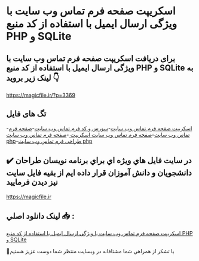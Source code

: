 # اسکریپت صفحه فرم تماس وب سایت با ویژگی ارسال ایمیل با استفاده از کد منبع PHP و SQLite

## برای دریافت اسکریپت صفحه فرم تماس وب سایت با ویژگی ارسال ایمیل با استفاده از کد منبع PHP و SQLite به لینک زیر بروید 👇

https://magicfile.ir/?p=3369

## تگ های فایل

-[اسکریپت صفحه فرم تماس وب سایت](https://magicfile.ir/product/%d8%a7%d8%b3%da%a9%d8%b1%db%8c%d9%be%d8%aa%d8%b5%d9%81%d8%ad%d9%87-%d9%81%d8%b1%d9%85-%d8%aa%d9%85%d8%a7%d8%b3-%d9%88%d8%a8-%d8%b3%d8%a7%db%8c%d8%aa-%d8%a8%d8%a7-%d8%a7%db%8c%d9%85%db%8c%d9%84-php-sqlite/)-[سورس و کد فرم تماس وب سایت](https://magicfile.ir/product/%d8%a7%d8%b3%da%a9%d8%b1%db%8c%d9%be%d8%aa%d8%b5%d9%81%d8%ad%d9%87-%d9%81%d8%b1%d9%85-%d8%aa%d9%85%d8%a7%d8%b3-%d9%88%d8%a8-%d8%b3%d8%a7%db%8c%d8%aa-%d8%a8%d8%a7-%d8%a7%db%8c%d9%85%db%8c%d9%84-php-sqlite/)-[صفحه فرم تماس وب سایت](https://magicfile.ir/product/%d8%a7%d8%b3%da%a9%d8%b1%db%8c%d9%be%d8%aa%d8%b5%d9%81%d8%ad%d9%87-%d9%81%d8%b1%d9%85-%d8%aa%d9%85%d8%a7%d8%b3-%d9%88%d8%a8-%d8%b3%d8%a7%db%8c%d8%aa-%d8%a8%d8%a7-%d8%a7%db%8c%d9%85%db%8c%d9%84-php-sqlite/)-[صفحه فرم تماس وب سایت اسکریپت ](https://magicfile.ir/product/%d8%a7%d8%b3%da%a9%d8%b1%db%8c%d9%be%d8%aa%d8%b5%d9%81%d8%ad%d9%87-%d9%81%d8%b1%d9%85-%d8%aa%d9%85%d8%a7%d8%b3-%d9%88%d8%a8-%d8%b3%d8%a7%db%8c%d8%aa-%d8%a8%d8%a7-%d8%a7%db%8c%d9%85%db%8c%d9%84-php-sqlite/)-[صفحه فرم تماس وب سایت php](https://magicfile.ir/product/%d8%a7%d8%b3%da%a9%d8%b1%db%8c%d9%be%d8%aa%d8%b5%d9%81%d8%ad%d9%87-%d9%81%d8%b1%d9%85-%d8%aa%d9%85%d8%a7%d8%b3-%d9%88%d8%a8-%d8%b3%d8%a7%db%8c%d8%aa-%d8%a8%d8%a7-%d8%a7%db%8c%d9%85%db%8c%d9%84-php-sqlite/)-[طراحی فرم تماس وب سایت php](https://magicfile.ir/product/%d8%a7%d8%b3%da%a9%d8%b1%db%8c%d9%be%d8%aa%d8%b5%d9%81%d8%ad%d9%87-%d9%81%d8%b1%d9%85-%d8%aa%d9%85%d8%a7%d8%b3-%d9%88%d8%a8-%d8%b3%d8%a7%db%8c%d8%aa-%d8%a8%d8%a7-%d8%a7%db%8c%d9%85%db%8c%d9%84-php-sqlite/)

## ✔️ در سايت فايل هاي ويژه اي براي برنامه نويسان طراحان دانشجويان و دانش آموزان قرار داده ايم از بقيه فايل سايت نيز ديدن فرماييد

https://magicfile.ir


## لينک دانلود اصلي 📥 :

[اسکریپت صفحه فرم تماس وب سایت با ویژگی ارسال ایمیل با استفاده از کد منبع PHP و SQLite](https://magicfile.ir/product/%d8%a7%d8%b3%da%a9%d8%b1%db%8c%d9%be%d8%aa%d8%b5%d9%81%d8%ad%d9%87-%d9%81%d8%b1%d9%85-%d8%aa%d9%85%d8%a7%d8%b3-%d9%88%d8%a8-%d8%b3%d8%a7%db%8c%d8%aa-%d8%a8%d8%a7-%d8%a7%db%8c%d9%85%db%8c%d9%84-php-sqlite/) 


🙏با تشکر از همراهي شما مشتاقانه در وبسایت منتظر شما دوست عزیز هستیم

